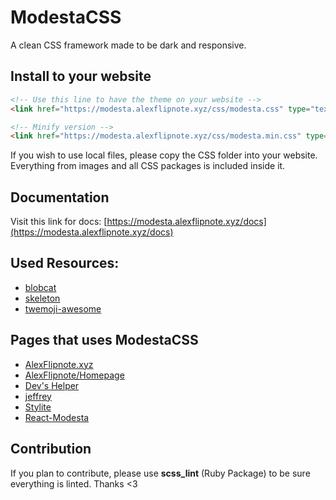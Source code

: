 # ModestaCSS
A clean CSS framework made to be dark and responsive.

## Install to your website
```html
<!-- Use this line to have the theme on your website -->
<link href="https://modesta.alexflipnote.xyz/css/modesta.css" type="text/css" rel="stylesheet">

<!-- Minify version -->
<link href="https://modesta.alexflipnote.xyz/css/modesta.min.css" type="text/css" rel="stylesheet">
```
If you wish to use local files, please copy the CSS folder into your website.
Everything from images and all CSS packages is included inside it.

## Documentation
Visit this link for docs: [https://modesta.alexflipnote.xyz/docs](https://modesta.alexflipnote.xyz/docs)

## Used Resources:
- [blobcat](https://discord.gg/nG8fy52)
- [skeleton](http://getskeleton.com/)
- [twemoji-awesome](https://github.com/ellekasai/twemoji-awesome)

## Pages that uses ModestaCSS
- [AlexFlipnote.xyz](https://alexflipnote.xyz/)
- [AlexFlipnote/Homepage](https://alexflipnote.xyz/homepage)
- [Dev's Helper](https://devs-helper.ml/)
- [jeffrey](http://jeffrey.cf/)
- [Stylite](https://stylite.me/)
- [React-Modesta](https://modesta.bowser65.tk/)

## Contribution
If you plan to contribute, please use **scss_lint** (Ruby Package) to be sure everything is linted.
Thanks <3
